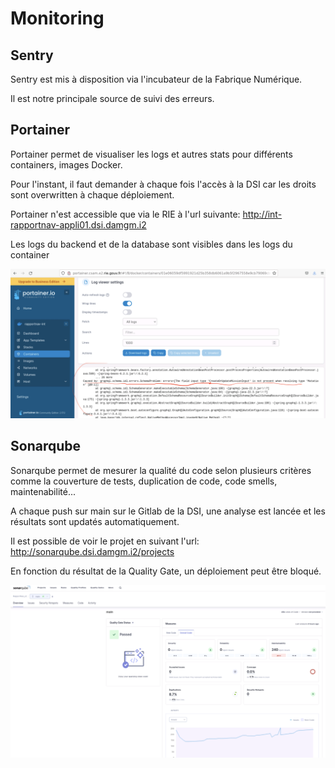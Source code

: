 # Monitoring


## Sentry

Sentry est mis à disposition via l'incubateur de la Fabrique Numérique.

Il est notre principale source de suivi des erreurs.

## Portainer

Portainer permet de visualiser les logs et autres stats pour différents containers, images Docker.

Pour l'instant, il faut demander à chaque fois l'accès à la DSI car les droits sont overwritten à chaque déploiement.

Portainer n'est accessible que via le RIE à l'url suivante: http://int-rapportnav-appli01.dsi.damgm.i2

Les logs du backend et de la database sont visibles dans les logs du container

![portainer.png](../images/portainer.png)

## Sonarqube

Sonarqube permet de mesurer la qualité du code selon plusieurs critères comme la couverture de tests, duplication de code, code smells, maintenabilité...

A chaque push sur main sur le Gitlab de la DSI, une analyse est lancée et les résultats sont updatés automatiquement.

Il est possible de voir le projet en suivant l'url: http://sonarqube.dsi.damgm.i2/projects

En fonction du résultat de la Quality Gate, un déploiement peut être bloqué.

![sonarqube.png](../images/sonarqube.png)

